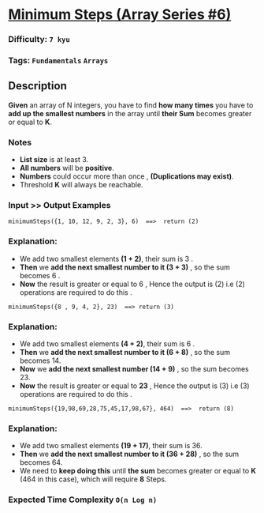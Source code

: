 # [Minimum Steps (Array Series #6)](https://www.codewars.com/kata/5a91a7c5fd8c061367000002)

### Difficulty: `7 kyu`

### Tags: `Fundamentals` `Arrays`

## Description

**Given** an array of N integers, you have to find **how many times** you have to **add up the smallest numbers** in the array until **their Sum** becomes greater or equal to **K**.

### Notes

- **List size** is at least 3.
- **All numbers** will be **positive**.
- **Numbers** could occur more than once , **(Duplications may exist)**.
- Threshold **K** will always be reachable.

### Input >> Output Examples

```
minimumSteps({1, 10, 12, 9, 2, 3}, 6)  ==>  return (2)
```

### Explanation:

- We add two smallest elements **(1 + 2)**, their sum is 3 .
- **Then** we **add the next smallest number to it (3 + 3)** , so the sum becomes 6 .
- **Now** the result is greater or equal to 6 , Hence the output is (2) i.e (2) operations are required to do this .

```
minimumSteps({8 , 9, 4, 2}, 23)  ==> return (3)
```

### Explanation:

- We add two smallest elements **(4 + 2)**, their sum is 6 .
- **Then** we **add the next smallest number to it (6 + 8)** , so the sum becomes 14.
- **Now** we **add the next smallest number (14 + 9)** , so the sum becomes 23.
- **Now** the result is greater or equal to **23** , Hence the output is (3) i.e (3) operations are required to do this .

```
minimumSteps({19,98,69,28,75,45,17,98,67}, 464)  ==>  return (8)
```

### Explanation:

- We add two smallest elements **(19 + 17)**, their sum is 36.
- **Then** we **add the next smallest number to it (36 + 28)** , so the sum becomes 64.
- We need to **keep doing this** until **the sum** becomes greater or equal to **K** (464 in this case), which will require **8** Steps.

### Expected Time Complexity `O(n Log n)`
